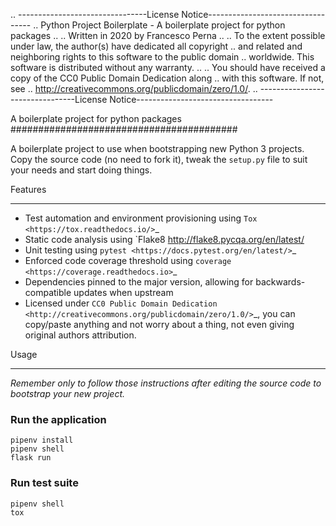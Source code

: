 .. --------------------------------License Notice----------------------------------
.. Python Project Boilerplate - A boilerplate project for python packages
..
.. Written in 2020 by Francesco Perna
..
.. To the extent possible under law, the author(s) have dedicated all copyright
.. and related and neighboring rights to this software to the public domain
.. worldwide. This software is distributed without any warranty.
..
.. You should have received a copy of the CC0 Public Domain Dedication along
.. with this software. If not, see
.. <http://creativecommons.org/publicdomain/zero/1.0/>.
.. --------------------------------License Notice----------------------------------

A boilerplate project for python packages
#########################################

A boilerplate project to use when bootstrapping new Python 3 projects.
Copy the source code (no need to fork it), tweak the ``setup.py`` file to suit your needs and start doing things.

Features
********

* Test automation and environment provisioning using `Tox <https://tox.readthedocs.io/>`_
* Static code analysis using `Flake8 <http://flake8.pycqa.org/en/latest/>
* Unit testing using `pytest <https://docs.pytest.org/en/latest/>`_
* Enforced code coverage threshold using `coverage <https://coverage.readthedocs.io>`_
* Dependencies pinned to the major version, allowing for backwards-compatible updates when upstream
* Licensed under `CC0 Public Domain Dedication <http://creativecommons.org/publicdomain/zero/1.0/>`_,
  you can copy/paste anything and not worry about a thing, not even giving original authors attribution.

Usage
*****

*Remember only to follow those instructions after editing the source code to bootstrap your new
project.*


### Run the application

```shell
pipenv install
pipenv shell
flask run
```

### Run test suite

```shell
pipenv shell
tox
```
